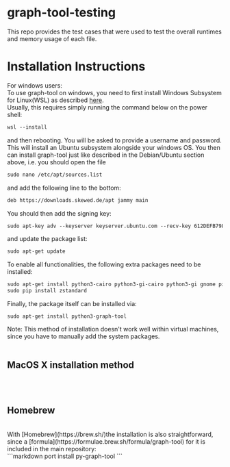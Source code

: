 # graph-tool-testing

This repo provides the test cases that were used to test the overall runtimes and memory usage of each file.

# Installation Instructions

For windows users:<br>
  To use graph-tool on windows, you need to first install Windows Subsystem for Linux(WSL) as described [here](https://learn.microsoft.com/en-us/windows/wsl/install). <br>
  Usually, this requires simply running the command below on the power shell:
```markdown
wsl --install
```
and then rebooting. You will be asked to provide a username and password.<br>
This will install an Ubuntu subsystem alongside your windows OS. You then can install graph-tool just like described in the Debian/Ubuntu section above, i.e. you should open the file

```markdown
sudo nano /etc/apt/sources.list
```
and add the following line to the bottom:

```markdown
deb https://downloads.skewed.de/apt jammy main
```
You should then add the signing key:

```markdown
sudo apt-key adv --keyserver keyserver.ubuntu.com --recv-key 612DEFB798507F25
```
and update the package list:
```markdown
sudo apt-get update
```
To enable all functionalities, the following extra packages need to be installed:
```markdown
sudo apt-get install python3-cairo python3-gi-cairo python3-gi gnome pip
sudo pip install zstandard
```
Finally, the package itself can be installed via:
```markdwon
sudo apt-get install python3-graph-tool
```
Note: This method of installation doesn't work well within virtual machines, since you have to manually add the system packages.
<br>
<br>
<h2>MacOS X installation method</h2><br>
<br>
<h2>Homebrew</h2><br>
With [Homebrew](https://brew.sh/)the installation is also straightforward, since a [formula](https://formulae.brew.sh/formula/graph-tool) for it is included in the main repository:<br>
```markdown
port install py-graph-tool
```
<br>






